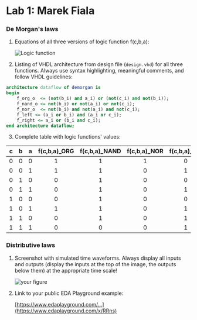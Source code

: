 # Lab 1: Marek Fiala

### De Morgan's laws

1. Equations of all three versions of logic function f(c,b,a):

   ![Logic function](images/rovnice1)

2. Listing of VHDL architecture from design file (`design.vhd`) for all three functions. Always use syntax highlighting, meaningful comments, and follow VHDL guidelines:

```vhdl
architecture dataflow of demorgan is
begin
    f_org_o  <= (not(b_i) and a_i) or (not(c_i) and not(b_i));
    f_nand_o <= not(b_i) or not(a_i) or not(c_i); 
    f_nor_o  <= not(b_i) and not(a_i) and not(c_i);
    f_left <= (a_i or b_i) and (a_i or c_i);
    f_right <= a_i or (b_i and c_i);
end architecture dataflow;
```

3. Complete table with logic functions' values:

| **c** | **b** |**a** | **f(c,b,a)_ORG** | **f(c,b,a)_NAND** | **f(c,b,a)_NOR** | **f(c,b,a)_left** | **f(c,b,a)_right** |
| :-: | :-: | :-: | :-: | :-: | :-: | :-: | :-: |
| 0 | 0 | 0 | 1 | 1 | 1 | 0 | 0 |
| 0 | 0 | 1 | 1 | 1 | 0 | 1 | 1 |
| 0 | 1 | 0 | 0 | 1 | 0 | 0 | 0 |
| 0 | 1 | 1 | 0 | 1 | 0 | 1 | 1 |
| 1 | 0 | 0 | 0 | 1 | 0 | 0 | 0 |
| 1 | 0 | 1 | 1 | 1 | 0 | 1 | 1 |
| 1 | 1 | 0 | 0 | 1 | 0 | 1 | 1 |
| 1 | 1 | 1 | 0 | 0 | 0 | 1 | 1 |

### Distributive laws

1. Screenshot with simulated time waveforms. Always display all inputs and outputs (display the inputs at the top of the image, the outputs below them) at the appropriate time scale!

   ![your figure]()

2. Link to your public EDA Playground example:

   [https://www.edaplayground.com/...](https://www.edaplayground.com/x/RRns)
